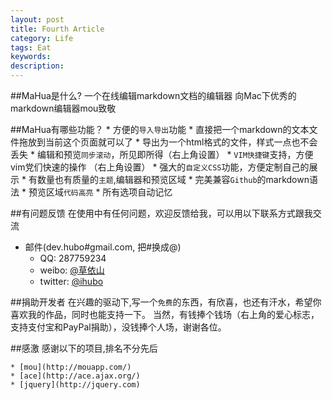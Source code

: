 ```yaml
---
layout: post
title: Fourth Article 
category: Life
tags: Eat
keywords: 
description: 
---
```

##MaHua是什么?
    一个在线编辑markdown文档的编辑器
    向Mac下优秀的markdown编辑器mou致敬

##MaHua有哪些功能？
    * 方便的`导入导出`功能
    *  直接把一个markdown的文本文件拖放到当前这个页面就可以了
    *  导出为一个html格式的文件，样式一点也不会丢失
    * 编辑和预览`同步滚动`，所见即所得（右上角设置）
    * `VIM快捷键`支持，方便vim党们快速的操作 （右上角设置）
    * 强大的`自定义CSS`功能，方便定制自己的展示
    * 有数量也有质量的`主题`,编辑器和预览区域
    * 完美兼容`Github`的markdown语法
    * 预览区域`代码高亮`
    * 所有选项自动记忆

##有问题反馈
    在使用中有任何问题，欢迎反馈给我，可以用以下联系方式跟我交流

* 邮件(dev.hubo#gmail.com, 把#换成@)
    * QQ: 287759234
    * weibo: [@草依山](http://weibo.com/ihubo)
    * twitter: [@ihubo](http://twitter.com/ihubo)

##捐助开发者
    在兴趣的驱动下,写一个`免费`的东西，有欣喜，也还有汗水，希望你喜欢我的作品，同时也能支持一下。
    当然，有钱捧个钱场（右上角的爱心标志，支持支付宝和PayPal捐助），没钱捧个人场，谢谢各位。

##感激
    感谢以下的项目,排名不分先后

    * [mou](http://mouapp.com/) 
    * [ace](http://ace.ajax.org/)
    * [jquery](http://jquery.com)


